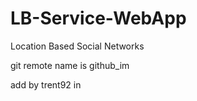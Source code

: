 # LB-Service-WebApp
Location Based Social Networks

git remote name is github_im

add by trent92 in
